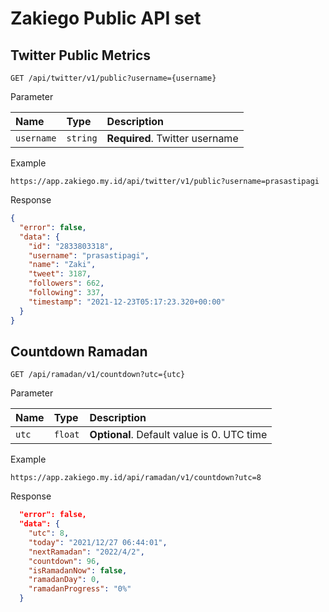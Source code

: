 # Zakiego Public API set

## Twitter Public Metrics

```http
GET /api/twitter/v1/public?username={username}
```

Parameter

| Name       | Type     | Description                    |
| :--------- | :------- | :----------------------------- |
| `username` | `string` | **Required**. Twitter username |

Example

```
https://app.zakiego.my.id/api/twitter/v1/public?username=prasastipagi
```

Response

```json
{
  "error": false,
  "data": {
    "id": "2833803318",
    "username": "prasastipagi",
    "name": "Zaki",
    "tweet": 3187,
    "followers": 662,
    "following": 337,
    "timestamp": "2021-12-23T05:17:23.320+00:00"
  }
}
```

## Countdown Ramadan

```http
GET /api/ramadan/v1/countdown?utc={utc}
```

Parameter

| Name  | Type    | Description                                |
| :---- | :------ | :----------------------------------------- |
| `utc` | `float` | **Optional**. Default value is 0. UTC time |

Example

```
https://app.zakiego.my.id/api/ramadan/v1/countdown?utc=8
```

Response

```json
  "error": false,
  "data": {
    "utc": 8,
    "today": "2021/12/27 06:44:01",
    "nextRamadan": "2022/4/2",
    "countdown": 96,
    "isRamadanNow": false,
    "ramadanDay": 0,
    "ramadanProgress": "0%"
  }
```
